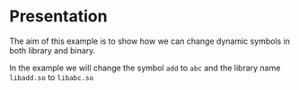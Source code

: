 Presentation
============

The aim of this example is to show how we can change dynamic symbols in both
library and binary.

In the example we will change the symbol `add` to `abc` and the library name
`libadd.so` to `libabc.so`
